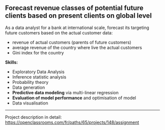 ## Forecast revenue classes of potential future clients based on present clients on global level 

As a data analyst for a bank at international scale, forecast its targeting future customers based on the actual customer data:
   - revenue of actual customers (parents of future customers)
   - average revenue of the country where live the actual customers
   - Gini index for the country

**Skills:** 
- Exploratory Data Analysis
- Inference statistic analysis
- Probability theory  
- Data generation 
- **Predictive data modeling** via multi-linear regression
- **Evaluation of model performance** and optimisation of model 
- Data visualisation 

-----
Project description in detail: https://openclassrooms.com/fr/paths/65/projects/148/assignment
